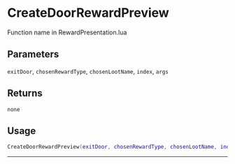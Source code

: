 # CreateDoorRewardPreview
Function name in RewardPresentation.lua
## Parameters
`exitDoor`, `chosenRewardType`, `chosenLootName`, `index`, `args`
## Returns
`none`
## Usage
```lua
CreateDoorRewardPreview(exitDoor, chosenRewardType, chosenLootName, index, args)
```
---
